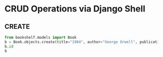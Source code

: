 # CRUD Operations via Django Shell

## CREATE
```python
from bookshelf.models import Book
b = Book.objects.create(title="1984", author="George Orwell", publication_year=1949)
b.id
b

